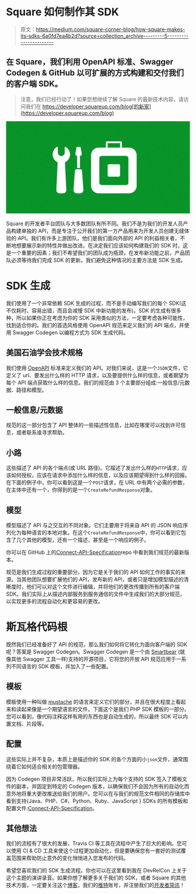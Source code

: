 # Square 如何制作其 SDK

> 原文：<https://medium.com/square-corner-blog/how-square-makes-its-sdks-6a0fd7ea4b2d?source=collection_archive---------5----------------------->

## 在 Square，我们利用 OpenAPI 标准、Swagger Codegen & GitHub 以可扩展的方式构建和交付我们的客户端 SDK。

> 注意，我们已经行动了！如果您想继续了解 Square 的最新技术内容，请访问我们在 https://developer.squareup.com/blog[的新家](https://developer.squareup.com/blog)

![](img/82009a76cde54fc333c256273c2031b1.png)

Square 的开发者平台团队与大多数团队有所不同。我们不是为我们的开发人员产品构建单独的 API，而是专注于公开我们的第一方产品用来为开发人员创建无缝体验的 API。我们有许多上游团队，他们是我们面向外部的 API 的利益相关者，不断地想要展示新的特性并做出改进。在决定我们应该如何构建我们的 SDK 时，这是一个重要的因素；我们不希望我们的团队成为瓶颈，在发布新功能之前，产品团队必须等待我们完成 SDK 的更新。我们避免这种情况的主要方法是 SDK 生成。

# SDK 生成

我们使用了一个非常依赖 SDK 生成的过程，而不是手动编写我们的每个 SDK(这不仅耗时、容易出错，而且会减慢 SDK 中新功能的发布)。SDK 的生成有很多种，所以如果你正在考虑为你的 SDK 采用类似的方法，一定要考虑各种可能性，找到适合你的。我们的首选风格使用 OpenAPI 规范来定义我们的 API 端点，并使用 Swagger Codegen 以编程方式为 SDK 生成代码。

## 美国石油学会技术规格

我们使用 [OpenAPI](https://www.openapis.org/) 标准来定义我们的 API。对我们来说，这是一个`JSON`文件，它定义了 url、要发出什么样的 HTTP 请求，以及要提供什么样的信息，或者期望为每个 API 端点获取什么样的信息。我们的规范由 3 个主要部分组成:一般信息/元数据、路径和模型。

## 一般信息/元数据

规范的这一部分包含了 API 整体的一些描述性信息，比如在哪里可以找到许可信息，或者联系谁寻求帮助。

## 小路

这些描述了 API 的各个端点(或 URL 路径)。它描述了发出什么样的`HTTP`请求，应该如何授权，应该在请求中添加什么样的信息，以及应该期望得到什么样的回报。在下面的例子中，你可以看到这是一个`POST`请求，在 URL 中有两个必需的参数，在主体中还有一个，你得到的是一个`CreateRefundResponse`对象。

## 模型

模型描述了 API 与之交互的不同对象。它们主要用于将来自 API 的 JSON 响应序列化为每种语言的本地对象。在这个`CreateRefundResponse`中，你可以看到它包含了几个其他的模型，还有一个描述，甚至是一个响应的例子。

你可以在 GitHub 上的[Connect-API-Specification](https://github.com/square/connect-api-specification/blob/master/api.json)repo 中看到我们规范的最新版本。

规范是我们生成过程的重要部分，因为它是关于我们的 API 如何工作的事实的来源。当其他团队想要扩展他们的 API，发布新的 API，或者只是增加模型描述的清晰度时，他们可以对这个文件进行编辑，并将他们的更改传播到所有的客户端 SDK。我们实际上从描述内部服务到服务通信的文件中生成我们的大部分规范，以实现更多的流程自动化和更容易的更改。

# 斯瓦格代码根

既然我们已经准备好了 API 的规范，那么我们如何将它转化为面向客户端的 SDK 呢？答案是 Swagger Codegen。Swagger Codegen 是一个由 [Smartbear](https://smartbear.com/) (就像其他 Swagger 工具一样)支持的开源项目，它将您的开放 API 规范应用于一系列不同语言的 SDK 模板，并加入了一些配置。

## 模板

模板使用一种叫做 [mustache](https://mustache.github.io/) 的语言来定义它们的部分，并且在很大程度上看起来和读起来像是一个期望语言的文件。下面这个是我们 PHP SDK 模板的一部分。您可以看到，像代码注释这样有用的东西也是自动生成的，所以最终 SDK 可以内置文档、片段等。

## 配置

这些实际上并不复杂，本质上是描述你的 SDK 的各个方面的小`json`文件，通常围绕着它如何适合相关的包管理器。

因为 Codegen 项目非常活跃，所以我们实际上为每个支持的 SDK 签入了模板文件的副本，并固定到特定的 Codegen 版本，以确保我们不会因为所有的自动化而意外地将重大更改推送给我们的用户。您可以在与我们的规范文件相同的存储库中看到支持{Java、PHP、C#、Python、Ruby、JavaScript } SDKs 的所有模板和配置文件:[Connect-API-Specification](https://github.com/square/connect-api-specification/tree/master/swagger-templates)。

## 其他想法

我们的流程有了很大的发展，Travis CI 等工具在流程中产生了巨大的影响。您可以使用 CI & CD 工具来使这个过程更加自动化，但是要确保您有一套好的测试覆盖范围来帮助防止意外的变化悄悄进入您发布的代码。

希望您喜欢我们的 SDK 生成流程。你也可以在这里看到我在 DevRelCon 上关于这个主题的演讲录音。如果你想了解更多关于我们的 SDK，或者 Square 的其他技术方面，一定要关注这个[博客](https://medium.com/square-corner-blog)，我们的[推特](https://twitter.com/SquareDev)账号，并注册我们的[开发者简讯](https://www.workwithsquare.com/developer-newsletter.html?channel=Online%20Social&sqmethod=Blog)！